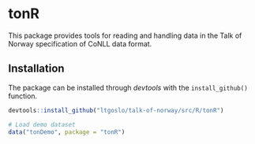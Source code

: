 # tonR
This package provides tools for reading and handling data in the Talk of Norway specification of CoNLL data format.

## Installation
The package can be installed through *devtools* with the `install_github()` function.

```R
devtools::install_github("ltgoslo/talk-of-norway/src/R/tonR")

# Load demo dataset
data("tonDemo", package = "tonR")
```
